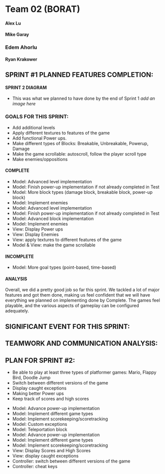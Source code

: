 # Team 02 (BORAT)

#### Alex Lu
#### Mike Garay
### Edem Ahorlu
#### Ryan Krakower


## SPRINT #1 PLANNED FEATURES COMPLETION:

#### SPRINT 2 DIAGRAM
* This was what we planned to have done by the end of Sprint 1
_add an image here_

### GOALS FOR THIS SPRINT:
- Add additional levels
- Apply different textures to features of the game
- Add functional Power ups.
- Make different types of Blocks: Breakable, Unbreakable, Powerup, Damage
- Make the game scrollable: autoscroll, follow the player scroll type
- Make enemies/oppositions

#### COMPLETE
* Model: Advanced level implementation
* Model: Finish power-up implementation if not already completed in Test
* Model: More block types (damage block, breakable block, power-up block)
* Model: Implement enemies
* Model: Advanced level implementation
* Model: Finish power-up implementation if not already completed in Test
* Model: Advanced block implementation
* Model: Implement enemies
* View: Display Power ups
* View: Display Enemies
* View: apply textures to different features of the game
* Model & View: make the game scrollable

#### INCOMPLETE
* Model: More goal types (point-based, time-based)

#### ANALYSIS
Overall, we did a pretty good job so far this sprint. We tackled a lot of major features and got
them done, making us feel confident that we will have everything we planned on implementing
done by Complete. The games feel playable, and the various aspects of gameplay can be configured
adequately. 

## SIGNIFICANT EVENT FOR THIS SPRINT:


## TEAMWORK AND COMMUNICATION ANALYSIS:


## PLAN FOR SPRINT #2:
- Be able to play at least three types of platformer games: Mario, Flappy Bird, Doodle Jump
- Switch between different versions of the game
- Display caught exceptions
- Making better Power ups
- Keep track of scores and high scores
* Model: Advance power-up implementation
* Model: Implement different game types
* Model: Implement scorekeeping/scoretracking
* Model: Custom exceptions
* Model: Teleportation block
* Model: Advance power-up implementation
* Model: Implement different game types
* Model: Implement scorekeeping/scoretracking
* View: Display Scores and High Scores
* View: display caught exceptions
* Controller: switch between different versions of the game
* Controller: cheat keys